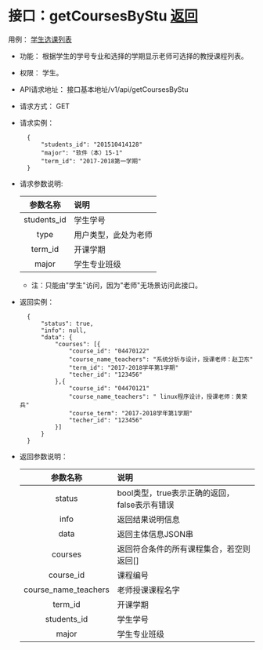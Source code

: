 # 接口：getCoursesByStu  [返回](../README.md)
用例： [学生选课列表](../用例/学生选课列表.md)

- 功能：
   根据学生的学号专业和选择的学期显示老师可选择的教授课程列表。
    
- 权限：
    学生。    
    
- API请求地址： 
    接口基本地址/v1/api/getCoursesByStu

- 请求方式：
    GET

- 请求实例：

        {
            "students_id": "201510414128"
            "major": "软件（本）15-1"
            "term_id": "2017-2018第一学期"
        }
        
- 请求参数说明:        

  |参数名称|说明|
  |:---------:|:--------------------------------------------------------|      
  |students_id|学生学号|
  |type|用户类型，此处为老师|
  |term_id|开课学期|
  |major|学生专业班级||
  * 注：只能由"学生"访问，因为"老师"无场景访问此接口。
  
- 返回实例：

        { 
            "status": true,
            "info": null,
            "data": {
                "courses": [{
                    "course_id": "04470122"
                    "course_name_teachers": "系统分析与设计，授课老师：赵卫东"
                    "term_id": "2017-2018学年第1学期"
                    "techer_id": "123456"
                },{
                    "course_id": "04470121"
                    "course_name_teachers": " linux程序设计，授课老师：黄荣兵"
                    "course_term": "2017-2018学年第1学期"
                    "techer_id": "123456"
                }]   
            }    
        }

- 返回参数说明：    
 
  |参数名称|说明|
  |:---------:|:--------------------------------------------------------|      
  |status|bool类型，true表示正确的返回，false表示有错误|
  |info|返回结果说明信息|
  |data|返回主体信息JSON串|
  |courses|返回符合条件的所有课程集合，若空则返回[]|
  |course_id|课程编号|
  |course_name_teachers|老师授课课程名字|  
  |term_id|开课学期|
  |students_id|学生学号|
  |major|学生专业班级|
